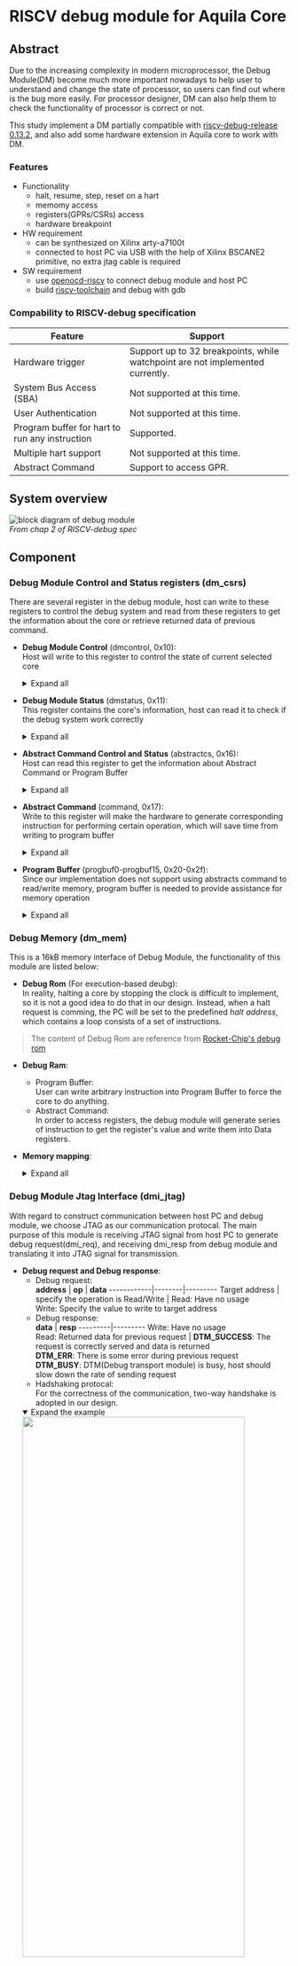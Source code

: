 # RISCV debug module for Aquila Core
## Abstract
Due to the increasing complexity in modern microprocessor, the Debug Module(DM) become much more important nowadays to help user to understand and change the state of processor, so users can find out where is the bug more easily. For processor designer, DM can also help them to check the functionality of processor is correct or not. 

This study implement a DM partially compatible with [riscv-debug-release 0.13.2](https://riscv.org/wp-content/uploads/2019/03/riscv-debug-release.pdf), and also add some hardware extension in Aquila core to work with DM.
### Features
- Functionality
	- halt, resume, step, reset on a hart
	- memomy access 
	- registers(GPRs/CSRs) access
	- hardware breakpoint
- HW requirement 
    - can be synthesized on Xilinx arty-a7100t
    - connected to host PC via USB with the help of Xilinx BSCANE2 primitive, no extra jtag cable is required
- SW requirement
    - use [openocd-riscv](https://github.com/riscv-collab/riscv-openocd) to connect debug module and host PC
    - build [riscv-toolchain](https://github.com/riscv-collab/riscv-gnu-toolchain/tree/master) and debug with gdb

### Compability to RISCV-debug specification
**Feature**                            | **Support**
-------------------------------------- | --------------------------------------------------------------------------------------
Hardware trigger        | Support up to 32 breakpoints, while watchpoint are not implemented currently.
System Bus Access (SBA)  | Not supported at this time.
User Authentication | Not supported at this time.
Program buffer for hart to run any instruction | Supported.
Multiple hart support | Not supported at this time.
Abstract Command | Support to access GPR.

## System overview
![block diagram of debug module](./doc/Block_diagram.png)
<br>
*From chap 2 of RISCV-debug spec*

## Component

### Debug Module Control and Status registers (dm_csrs)

There are several register in the debug module, host can write to these registers to control the debug system and read from these registers to get the information about the core or retrieve returned data of previous command.

- **Debug Module Control** (dmcontrol, 0x10): <br> Host will write to this register to control the state of current selected core<details><summary>Expand all</summary>
    
    **Field** | **Access** | **Usage**
    ----------|------------|----------
    haltreq | W | Write to this field to halt the core
    resumereq | W | Write to this field to resume a halted core
    ndmreset | W/R | Write to this field to reset the system except for the debug module
    dmactive | W/R | Write 1 to this field to indicate the debug module is activated
</details>

- **Debug Module Status** (dmstatus, 0x11):<br>This register contains the core's information, host can read it to check if the debug system work correctly<details><summary>Expand all</summary>

    **Field** | **Access** | **Usage** 
    ----------|------------|-----------
    all/anyhavereset | R | Read from this field to check if the core reset correctly
    all/anyresumeack | R | Read from this field to check if the last resume request have been acked by the debug module
    all/anyrunning | R | Read from this field to check if the core are running(not in debug mode)
    all/anyhalted | R | Read from this field to check if the core are in debug mode
</details>

- **Abstract Command Control and Status** (abstractcs, 0x16):<br>Host can read this register to get the information about Abstract Command or Program Buffer<details><summary>Expand all</summary>

    **Field** | **Access** | **Usage** 
    ----------|------------|-----------
    progbufsize | R | The size of program buffef, which is 8 in our implementation
    busy | R | This bit will be set when the anstract command is running on the core
    cmderr | R/W1C | 0 (None): no error<br>1 (busy): debug module is executing abstract command<br>2 (not support): the given abstract command is not supported<br>4 (halt/resume): the command can't be executed due to the incorrect state of the core
    datacount | R | The size of data register, which is 2 in our implementation
</details>

- **Abstract Command** (command, 0x17):<br>Write to this register will make the hardware to generate corresponding instruction for performing certain operation, which will save time from writing to program buffer<details><summary>Expand all</summary>

    **Field** | **Access** | **Usage**
    ----------|------------|-----------
    cmdtype | W | 1. Access Register: Read/Write to CSR or GPR<br>2.Quick Access: Not implemented
    control | W | Specify the operation on choosen register
</details>

- **Program Buffer** (progbuf0-progbuf15, 0x20-0x2f):<br>Since our implementation does not support using abstracts command to read/write memory, program buffer is needed to provide assistance for memory operation<details><summary>Expand all</summary>

    **Field** | **Access** | **Usage**
    ----------|------------|-----------
    data | W | Write instructions to these registers to make the core to run any instructions
</details>

### Debug Memory (dm_mem)

This is a 16kB memory interface of Debug Module, the functionality of this module are listed below:
- **Debug Rom** (For execution-based deubg):<br>In reality, halting a core by stopping the clock is difficult to implement, so it is not a good idea to do that in our design. Instead, when a halt request is comming, the PC will be set to the predefined *halt address*, which contains a loop consists of a set of instructions. 
> The content of Debug Rom are reference from [Rocket-Chip's debug rom](https://github.com/chipsalliance/rocket-chip/blob/master/scripts/debug_rom/debug_rom_nonzero.S)
- **Debug Ram**:
    - Program Buffer:<br>User can write arbitrary instruction into Program Buffer to force the core to do anything.
    - Abstract Command:<br>In order to access registers, the debug module will generate series of instruction to get the register's value and write them into Data registers.
- **Memory mapping**:<details><summary>Expand all</summary>

    **Address** | **Description** 
    ------------|-----------------
    0x000-0x0ff | unused
    0x100 | **Halted**, core will write to this address to comfirm it is halted
    0x108 | **Going**, core will write to this address to comfirm it is executing some command
    0x110 | **Resuming**, core will write to this address to comfirm it is resuming
    0x330 | **whereto**, core will jump to this address whenever the abstract command or program buffer are set correctly, and the instruction at this address will decide where to jump to(Abstract Command or Program Buffer)
    0x338-0x35f | **Abstract Command**
    0x360-0x37f | **Program Buffer**
    0x380-0x388 | **Data**, host can read returned data from this address
    0x800-0x1000 | **Debug Rom**, as described as above
    0x800 | **Halt Address**, core will jump to here when it is requested to halt
    0x808 | **Resume Address**, core will jumpt to here when it is requedted to resume

</details>

### Debug Module Jtag Interface (dmi_jtag)
With regard to construct communication between host PC and debug module, we choose JTAG as our communication protocal. The main purpose of this module is receiving JTAG signal from host PC to generate debug request(dmi_req), and receiving dmi_resp from debug module and translating it into JTAG signal for transmission.

- **Debug request and Debug response**:
    - Debug request:<br>
        **address** | **op** | **data** 
        ------------|--------|---------
        Target address | specify the operation is Read/Write | Read: Have no usage<br> Write: Specify the value to write to target address
    - Debug response:<br>
        **data** | **resp** 
        ---------|---------
        Write: Have no usage<br>Read: Returned data for previous request | **DTM_SUCCESS**: The request is correctly served and data is returned<br>**DTM_ERR**: There is some error during previous request<br>**DTM_BUSY**: DTM(Debug transport module) is busy, host should slow down the rate of sending request
    - Hadshaking protocal:<br>
        For the correctness of the communication, two-way handshake is adopted in our design.
    <details open="true"><summary>Expand the example</summary>
    <img style="width:max(400px, 50%);" src = "./doc/dmi_protocol.png"><br>
    this fiqure is download from <a href = https://github.com/pulp-platform/riscv-dbg/tree/master/doc>pulp-debug-system</a>
    </details>
- **Debug Transport Module**:
    - JTAG-Protocol [(IEEE standard for JTAG)](https://ieeexplore.ieee.org/stamp/stamp.jsp?tp=&arnumber=6515989):<br>
      Since Xilinx FPGA adopt USB-JTAG as a bridge for sending bitstream and gathering waveform captured by ILA(Integrated Logic Anylyzer), choosing USB-JTAG can prevent our design from adding extra cable.
      ![JTAG FSM diagram](./doc/JTAG-TAP-Controller.png)
    - JTAG-TAP(JTAG-Test Access Port):<br>
      Xilinx provide [BSCANE2](https://docs.amd.com/r/2021.1-English/ug953-vivado-7series-libraries/BSCANE2) primitive for user to access USB-JTAG directly, they will form a daisy-chain if there are more than one BSCANE2 are instantiated. We use two BSCANE2 primative to avoid the higher complexity of using tunnel mode as discussed in [this issue](https://github.com/openhwgroup/core-v-mcu/issues/117#issuecomment-826280883).
    - Debug Transport Module CSR(dtmcs):<br>
      A register contain the current state information about DTM 
- **Clock-Domain-Crossing module**:<br>
    The Aquila core and Debug Module work in the same clock domain, but the host may construct JTAG connection with clock rate which is different from the core's, so a CDC module is neccessary for host and core to prevent occurence of errors.
> The CDC module is download from the [PULP's project](https://github.com/pulp-platform/riscv-dbg/blob/master/src/dmi_cdc.sv), not designed by myself.

## Changes in Aquila Core
For the Aquila Core to be compatible with our Debug Module implementation, some minimized and essential changes should be apply to the original aquila core.
- CSR_file:<br>
[RISC-V debug spec](chrome-extension://efaidnbmnnnibpcajpcglclefindmkaj/https://riscv.org/wp-content/uploads/2019/03/riscv-debug-release.pdf) defines several CSRs for supporting debug and they are listed below.
    - Core Debug Registers:<br>
        The following registers help the debug system work correctly.
        **Address** | **Name** | **Usage** 
        ------------|----------|-----------
        0x7B0 | dcsr | Stores the configuration of debug setting and status
        0x7B1 | dpc | Save the next PC before trapped into debug mode for resuming to correct address
        0x7B2 | dscratch0 | For debug module to store arbitrary information
        0x7B3 | dscratch1 | For debug module to store arbitrary information
    - Trigger Module:<br>
        The following registers are extension that support adding **hardware-assist breakpoint**
        **Address** | **Name** | **Usage**
        ------------|----------|----------
        0x7a0 | tselect | **Trigger Select**, write trigger number to this register to select which trigger to operating on
        0x7a1 | tdata1 | **Trigger data 1**, the higher 4 bits specify the type of trigger selected by tselect, which is hardwired to 2, indicating that the trigger is match control.
        0x7a1 | mcontrol | **Match Control**, this is the lower bits of the register, specify the function of selected trigger. Ex: trap into debug mode before/after instruction execution, trigger is activated in User/Machine/Debug mode, match condition is ==/>=/<=, etc.
        0x7a12 | tdata2 | **Match Value**, this register store the breakpoint address of selected trigger, when the PC in fetch stage match the value in this register, the trigger_match signal will be set, so the core can halt when that instruction being executed.
- Decode stage:<br>
    Add some logic to support decoding of risc-v instructions and integrate dret into system jump.
    **Instruction** | **Description**
    ----------------|----------------
    ebreak | User mode: Trap into debug mode. <br> Machine mode: Do nothing. <br> Debug mode: Jump to Haltaddress.
    dret | User mode: Do nothing.<br>Machine mode: Do nothing.<br>Debug mode: Jump to dpc.
- Program Counter:<br>
    Set PC to haltaddress when following event occur
    - External debug request
    - Execuction of ebreak instruction
    - Trigger match
- Debug Controller:<br>
    The main module to control the debug state of Aquila core.
    - State transtion of debug system:
    <img src="./doc/FSM_debug_controller_0.svg">
    - Determine the cause of debug by priority
        1. Breakpoint match.
        2. External debug request.
        3. Stepping.
- Core Top:<br>
    - Determine the value of dpc to store from the cause of debug
    - Connect signals of debug_controller to other modules
## Working Mechenism Example
- **Halt the core**:<br>
    1. dmi_req = {8'h10, 2'h2, 32'h80000001}; // write to dmcontrol and set haltreq to 1
    2. dm_csr send debug_request to core
    3. core set PC to haltaddress, execute instruction in debug rom.
- **Resume the core**:<br>
    1. dmi_req = {8'h10, 2'h2, 32'h40000001}; // write to dmcontrol and set resumereq to 1
    2. Resume flag in dm_mem will be set to 1
    3. Core will branch to resumeaddress and execute the command for resume, which will end up with dret
- **Read register**:<br>
    1. dmi_req = {8'h17, 2'h2, 32'h00220XXX}; // write to command and read from XXX register
    2. dm_mem generate abstract command accordingly.
    ```asm
    Abstract_command:
        csrrw x0, dscratch1, x10 // backup x10 
        auipc x10, 0 // store current cp
        srli x10, x10, 12 // these two line calculate base address for debug memory from pc[31:20]
        slli x10, x10, 12 
        csrrw x0, dscratch0, x8 // backup x8
        csrrs x8, tdata1, x0 // store tdata1 in x8
        sw x8, 896(x10) // store x8 to Data0 in debug memory
        csrrs x8, dscratch0, x0 // restore x8
        csrrs x10, dscratch1, x0 // restore x10
        ebreak // jump back to halt address
    ```